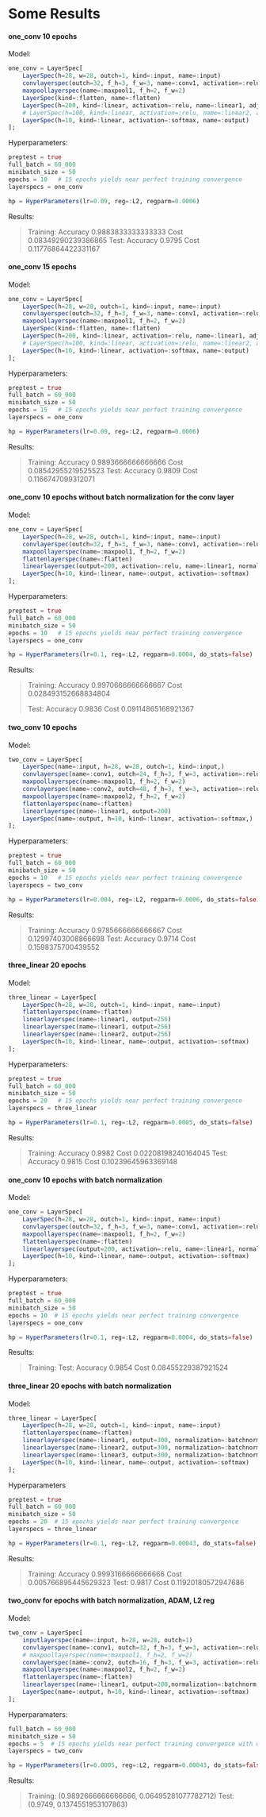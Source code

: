 # Some Results

#### one_conv 10 epochs
Model:
```julia
one_conv = LayerSpec[
    LayerSpec(h=28, w=28, outch=1, kind=:input, name=:input)
    convlayerspec(outch=32, f_h=3, f_w=3, name=:conv1, activation=:relu, adj=0.0)
    maxpoollayerspec(name=:maxpool1, f_h=2, f_w=2)
    LayerSpec(kind=:flatten, name=:flatten)
    LayerSpec(h=200, kind=:linear, activation=:relu, name=:linear1, adj=0.0)
    # LayerSpec(h=100, kind=:linear, activation=:relu, name=:linear2, adj=0.0)
    LayerSpec(h=10, kind=:linear, activation=:softmax, name=:output)
];
```
Hyperparameters:
```julia
preptest = true
full_batch = 60_000
minibatch_size = 50
epochs = 10   # 15 epochs yields near perfect training convergence
layerspecs = one_conv

hp = HyperParameters(lr=0.09, reg=:L2, regparm=0.0006)
```

Results:
> Training: Accuracy 0.9883833333333333  Cost 0.08349290239386865
> Test: Accuracy 0.9795  Cost 0.11776864422331167

#### one_conv 15 epochs
Model:
```julia
one_conv = LayerSpec[
    LayerSpec(h=28, w=28, outch=1, kind=:input, name=:input)
    convlayerspec(outch=32, f_h=3, f_w=3, name=:conv1, activation=:relu, adj=0.0)
    maxpoollayerspec(name=:maxpool1, f_h=2, f_w=2)
    LayerSpec(kind=:flatten, name=:flatten)
    LayerSpec(h=200, kind=:linear, activation=:relu, name=:linear1, adj=0.0)
    # LayerSpec(h=100, kind=:linear, activation=:relu, name=:linear2, adj=0.0)
    LayerSpec(h=10, kind=:linear, activation=:softmax, name=:output)
];
```
Hyperparameters:
```julia
preptest = true
full_batch = 60_000
minibatch_size = 50
epochs = 15   # 15 epochs yields near perfect training convergence
layerspecs = one_conv

hp = HyperParameters(lr=0.09, reg=:L2, regparm=0.0006)
```

Results:
> Training: Accuracy 0.9893666666666666  Cost 0.08542955219525523
> Test: Accuracy 0.9809  Cost 0.1166747099312071

#### one_conv 10 epochs without batch normalization for the conv layer

Model:
```julia
one_conv = LayerSpec[
    LayerSpec(h=28, w=28, outch=1, kind=:input, name=:input)
    convlayerspec(outch=32, f_h=3, f_w=3, name=:conv1, activation=:relu, )  #normalization=:batchnorm
    maxpoollayerspec(name=:maxpool1, f_h=2, f_w=2)
    flattenlayerspec(name=:flatten)
    linearlayerspec(output=200, activation=:relu, name=:linear1, normalization=:batchnorm)
    LayerSpec(h=10, kind=:linear, name=:output, activation=:softmax)
];
```

Hyperparameters:
```julia
preptest = true
full_batch = 60_000
minibatch_size = 50
epochs = 10   # 15 epochs yields near perfect training convergence
layerspecs = one_conv

hp = HyperParameters(lr=0.1, reg=:L2, regparm=0.0004, do_stats=false)
```

Results:
> Training: Accuracy 0.9970666666666667  Cost 0.028493152668834804
> 
> Test: Accuracy 0.9836  Cost 0.09114865168921367

#### two_conv 10 epochs

Model:
```julia
two_conv = LayerSpec[
    LayerSpec(name=:input, h=28, w=28, outch=1, kind=:input,)
    convlayerspec(name=:conv1, outch=24, f_h=3, f_w=3, activation=:relu)
    maxpoollayerspec(name=:maxpool1, f_h=2, f_w=2)
    convlayerspec(name=:conv2, outch=48, f_h=3, f_w=3, activation=:relu)
    maxpoollayerspec(name=:maxpool2, f_h=2, f_w=2)
    flattenlayerspec(name=:flatten)
    linearlayerspec(name=:linear1, output=200)
    LayerSpec(name=:output, h=10, kind=:linear, activation=:softmax,)
];
```

Hyperparameters:

```julia
preptest = true
full_batch = 60_000
minibatch_size = 50
epochs = 10   # 15 epochs yields near perfect training convergence
layerspecs = two_conv

hp = HyperParameters(lr=0.004, reg=:L2, regparm=0.0006, do_stats=false)
```

Results:
> Training: Accuracy 0.9785666666666667  Cost 0.12997403008866698
> Test: Accuracy 0.9714  Cost 0.1598375700439552


#### three_linear 20 epochs

Model:
```julia
three_linear = LayerSpec[
    LayerSpec(h=28, w=28, outch=1, kind=:input, name=:input)
    flattenlayerspec(name=:flatten)
    linearlayerspec(name=:linear1, output=256)
    linearlayerspec(name=:linear1, output=256)
    linearlayerspec(name=:linear2, output=256)
    LayerSpec(h=10, kind=:linear, name=:output, activation=:softmax)
];
```

Hyperparameters:

```julia
preptest = true
full_batch = 60_000
minibatch_size = 50
epochs = 20   # 15 epochs yields near perfect training convergence
layerspecs = three_linear

hp = HyperParameters(lr=0.1, reg=:L2, regparm=0.0005, do_stats=false)
```

Results:
> Training: Accuracy 0.9982  Cost 0.02208198240164045
> Test: Accuracy 0.9815  Cost 0.10239645963369148

#### one_conv 10 epochs with batch normalization

Model:
```julia
one_conv = LayerSpec[
    LayerSpec(h=28, w=28, outch=1, kind=:input, name=:input)
    convlayerspec(outch=32, f_h=3, f_w=3, name=:conv1, activation=:relu, normalization=:batchnorm)  # normalization=:batchnorm
    maxpoollayerspec(name=:maxpool1, f_h=2, f_w=2)
    flattenlayerspec(name=:flatten)
    linearlayerspec(output=200, activation=:relu, name=:linear1, normalization=:batchnorm)
    LayerSpec(h=10, kind=:linear, name=:output, activation=:softmax)
];
```

Hyperparameters:
```julia
preptest = true
full_batch = 60_000
minibatch_size = 50
epochs = 10  # 15 epochs yields near perfect training convergence
layerspecs = one_conv

hp = HyperParameters(lr=0.1, reg=:L2, regparm=0.0004, do_stats=false)
```

Results:
> Training:
> Test: Accuracy 0.9854  Cost 0.08455229387921524

#### three_linear 20 epochs with batch normalization
Model:
```julia
three_linear = LayerSpec[
    LayerSpec(h=28, w=28, outch=1, kind=:input, name=:input)
    flattenlayerspec(name=:flatten)
    linearlayerspec(name=:linear1, output=300, normalization=:batchnorm)
    linearlayerspec(name=:linear2, output=300, normalization=:batchnorm)
    linearlayerspec(name=:linear3, output=300, normalization=:batchnorm)
    LayerSpec(h=10, kind=:linear, name=:output, activation=:softmax)
];
```

Hyperparameters
```julia
preptest = true
full_batch = 60_000
minibatch_size = 50
epochs = 20  # 15 epochs yields near perfect training convergence
layerspecs = three_linear

hp = HyperParameters(lr=0.1, reg=:L2, regparm=0.00043, do_stats=false)
```

Results:
> Training: Accuracy 0.9993166666666666 Cost 0.005766895445629323
> Test: 0.9817 Cost 0.11920180572947686

#### two_conv for epochs with batch normalization, ADAM, L2 reg

Model:
```Julia
two_conv = LayerSpec[
    inputlayerspec(name=:input, h=28, w=28, outch=1)
    convlayerspec(name=:conv1, outch=32, f_h=3, f_w=3, activation=:relu,normalization=:batchnorm, optimization=:adam)
    # maxpoollayerspec(name=:maxpool1, f_h=2, f_w=2)
    convlayerspec(name=:conv2, outch=16, f_h=3, f_w=3, activation=:relu,normalization=:batchnorm, optimization=:adam)
    maxpoollayerspec(name=:maxpool2, f_h=2, f_w=2)
    flattenlayerspec(name=:flatten)
    linearlayerspec(name=:linear1, output=200,normalization=:batchnorm, optimization=:adam)
    LayerSpec(name=:output, h=10, kind=:linear, activation=:softmax)
];
```

Hyperparamaters:
```Julia
full_batch = 60_000
minibatch_size = 50
epochs = 5  # 15 epochs yields near perfect training convergence with dense linear layers
layerspecs = two_conv

hp = HyperParameters(lr=0.0005, reg=:L2, regparm=0.00043, do_stats=false)
```

Results:
> Training: (0.9892666666666666, 0.06495281077782712)
> Test: (0.9749, 0.1374551953107863)